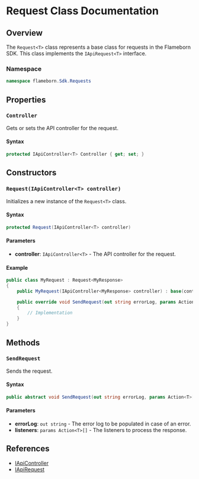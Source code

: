 
# Request Class Documentation

## Overview

The `Request<T>` class represents a base class for requests in the Flameborn SDK. This class implements the `IApiRequest<T>` interface.

### Namespace
```csharp
namespace flameborn.Sdk.Requests
```

## Properties

### `Controller`

Gets or sets the API controller for the request.

#### Syntax
```csharp
protected IApiController<T> Controller { get; set; }
```

## Constructors

### `Request(IApiController<T> controller)`

Initializes a new instance of the `Request<T>` class.

#### Syntax
```csharp
protected Request(IApiController<T> controller)
```

#### Parameters
- **controller**: `IApiController<T>` - The API controller for the request.

#### Example
```csharp
public class MyRequest : Request<MyResponse>
{
    public MyRequest(IApiController<MyResponse> controller) : base(controller) { }

    public override void SendRequest(out string errorLog, params Action<MyResponse>[] listeners)
    {
        // Implementation
    }
}
```

## Methods

### `SendRequest`

Sends the request.

#### Syntax
```csharp
public abstract void SendRequest(out string errorLog, params Action<T>[] listeners);
```

#### Parameters
- **errorLog**: `out string` - The error log to be populated in case of an error.
- **listeners**: `params Action<T>[]` - The listeners to process the response.

## References
- [IApiController](https://github.com/gkhanC/flameborn-game/tree/dev/documents/IApiController)
- [IApiRequest](https://github.com/gkhanC/flameborn-game/tree/dev/documents/IApiRequest)
